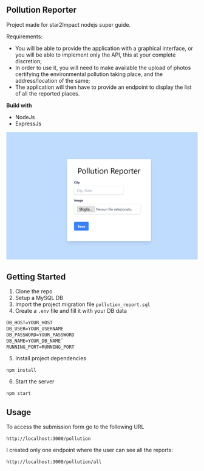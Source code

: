 ## Pollution Reporter
Project made for star2Impact nodejs super guide. 

Requirements: 
- You will be able to provide the application with a graphical interface, or you will be able to implement only the API, this at your complete discretion;
- In order to use it, you will need to make available the upload of photos certifying the environmental pollution taking place, and the address/location of the same;
- The application will then have to provide an endpoint to display the list of all the reported places.


**Build with**
- NodeJs
- ExpressJs

![Website Screenshot](homepage.png)

## Getting Started
1. Clone the repo 
2. Setup a MySQL DB
3. Import the project migration file `pollution_report.sql`
4. Create a `.env` file and fill it with your DB data 
```
DB_HOST=YOUR_HOST
DB_USER=YOUR_USERNAME
DB_PASSWORD=YOUR_PASSWORD
DB_NAME=YOUR_DB_NAME`
RUNNING_PORT=RUNNING_PORT
```
5.  Install project dependencies

```node
npm install
```

6.  Start the server 
```node
npm start
``` 

## Usage 
To access the submission form go to the following URL
``` URL
http://localhost:3000/pollution
```

I created only one endpoint where the user can see all the reports: 
```URL
http://localhost:3000/pollution/all
````

